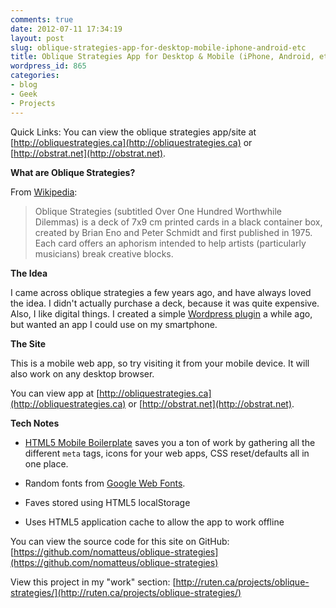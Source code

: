 ```yaml
---
comments: true
date: 2012-07-11 17:34:19
layout: post
slug: oblique-strategies-app-for-desktop-mobile-iphone-android-etc
title: Oblique Strategies App for Desktop & Mobile (iPhone, Android, etc.)
wordpress_id: 865
categories:
- blog
- Geek
- Projects
---
```


Quick Links: You can view the oblique strategies app/site at [http://obliquestrategies.ca](http://obliquestrategies.ca) or [http://obstrat.net](http://obstrat.net).





**What are Oblique Strategies?**





From [Wikipedia](http://en.wikipedia.org/wiki/Oblique_Strategies):





> 
  
> 
> Oblique Strategies (subtitled Over One Hundred Worthwhile Dilemmas) is a deck of 7x9 cm printed cards in a black container box, created by Brian Eno and Peter Schmidt and first published in 1975. Each card offers an aphorism intended to help artists (particularly musicians) break creative blocks.
> 
> 






**The Idea**





I came across oblique strategies a few years ago, and have always loved the idea. I didn't actually purchase a deck, because it was quite expensive. Also, I like digital things. I created a simple [Wordpress plugin](https://github.com/nomatteus/oblique-strategies-wp) a while ago, but wanted an app I could use on my smartphone.





**The Site**





This is a mobile web app, so try visiting it from your mobile device. It will also work on any desktop browser.





You can view app at [http://obliquestrategies.ca](http://obliquestrategies.ca) or [http://obstrat.net](http://obstrat.net).





**Tech Notes**







  * [HTML5 Mobile Boilerplate](http://html5boilerplate.com/mobile) saves you a ton of work by gathering all the different `meta` tags, icons for your web apps, CSS reset/defaults all in one place.


  * Random fonts from [Google Web Fonts](http://www.google.com/webfonts).


  * Faves stored using HTML5 localStorage


  * Uses HTML5 application cache to allow the app to work offline





You can view the source code for this site on GitHub: [https://github.com/nomatteus/oblique-strategies](https://github.com/nomatteus/oblique-strategies)





View this project in my "work" section: [http://ruten.ca/projects/oblique-strategies/](http://ruten.ca/projects/oblique-strategies/)



